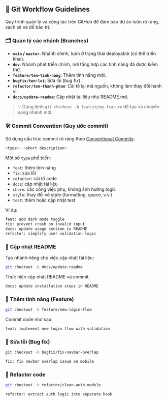 ## 📌 Git Workflow Guidelines

Quy trình quản lý và cộng tác trên GitHub để đảm bảo dự án luôn rõ ràng, sạch sẽ và dễ bảo trì.

### 🗂️ Quản lý các nhánh (Branches)

* **`main` / `master`**: Nhánh chính, luôn ở trạng thái deployable (có thể triển khai).
* **`dev`**: Nhánh phát triển chính, nơi tổng hợp các tính năng đã được kiểm thử.
* **`feature/ten-tinh-nang`**: Thêm tính năng mới.
* **`bugfix/ten-loi`**: Sửa lỗi (bug fix).
* **`refactor/ten-thanh-phan`**: Cải tổ lại mã nguồn, không làm thay đổi hành vi.
* **`docs/update-readme`**: Cập nhật tài liệu như README.md.

> 💡 Dùng lệnh `git checkout -b feature/my-feature` để tạo và chuyển sang nhánh mới.

### 🛠️ Commit Convention (Quy ước commit)

Sử dụng cấu trúc commit rõ ràng theo [Conventional Commits](https://www.conventionalcommits.org):

```bash
<type>: <short description>
```

Một số `type` phổ biến:

* `feat`: thêm tính năng
* `fix`: sửa lỗi
* `refactor`: cải tổ code
* `docs`: cập nhật tài liệu
* `chore`: các công việc phụ, không ảnh hưởng logic
* `style`: thay đổi về style (formatting, space, v.v.)
* `test`: thêm hoặc cập nhật test

Ví dụ:

```bash
feat: add dark mode toggle
fix: prevent crash on invalid input
docs: update usage section in README
refactor: simplify user validation logic
```

### 📄 Cập nhật README

Tạo nhánh riêng cho việc cập nhật tài liệu:

```bash
git checkout -b docs/update-readme
```

Thực hiện cập nhật README và commit:

```bash
docs: update installation steps in README
```

### 🚀 Thêm tính năng (Feature)

```bash
git checkout -b feature/new-login-flow
```

Commit code như sau:

```bash
feat: implement new login flow with validation
```

### 🐛 Sửa lỗi (Bug fix)

```bash
git checkout -b bugfix/fix-navbar-overlap
```

```bash
fix: fix navbar overlap issue on mobile
```

### 🧹 Refactor code

```bash
git checkout -b refactor/clean-auth-module
```

```bash
refactor: extract auth logic into separate hook
```
